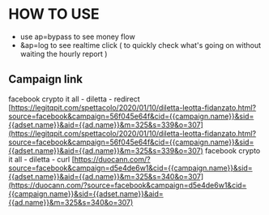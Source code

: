 # HOW TO USE

* use ap=bypass to see money flow
* &ap=log to see realtime click \( to quickly check what's going on without waiting the hourly report \)

## Campaign link

facebook crypto it all - diletta - redirect [https://legitqpit.com/spettacolo/2020/01/10/diletta-leotta-fidanzato.html?source=facebook&campaign=56f045e64f&cid={{campaign.name}}&sid={{adset.name}}&aid={{ad.name}}&m=325&s=339&o=307](https://legitqpit.com/spettacolo/2020/01/10/diletta-leotta-fidanzato.html?source=facebook&campaign=56f045e64f&cid={{campaign.name}}&sid={{adset.name}}&aid={{ad.name}}&m=325&s=339&o=307) facebook crypto it all - diletta - curl [https://duocann.com/?source=facebook&campaign=d5e4de6w1&cid={{campaign.name}}&sid={{adset.name}}&aid={{ad.name}}&m=325&s=340&o=307](https://duocann.com/?source=facebook&campaign=d5e4de6w1&cid={{campaign.name}}&sid={{adset.name}}&aid={{ad.name}}&m=325&s=340&o=307)

